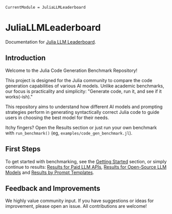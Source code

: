 ```@meta
CurrentModule = JuliaLLMLeaderboard
```

# JuliaLLMLeaderboard

Documentation for [Julia LLM Leaderboard](https://github.com/svilupp/Julia-LLM-Leaderboard).


## Introduction
Welcome to the Julia Code Generation Benchmark Repository! 

This project is designed for the Julia community to compare the code generation capabilities of various AI models. Unlike academic benchmarks, our focus is practicality and simplicity: "Generate code, run it, and see if it works(-ish)."

This repository aims to understand how different AI models and prompting strategies perform in generating syntactically correct Julia code to guide users in choosing the best model for their needs.

Itchy fingers? Open the Results section or just run your own benchmark with `run_benchmark()` (eg, `examples/code_gen_benchmark.jl`).


## First Steps

To get started with benchmarking, see the [Getting Started](@ref) section, or simply continue to results: [Results for Paid LLM APIs](@ref), [Results for Open-Source LLM Models](@ref) and [Results by Prompt Templates](@ref).

## Feedback and Improvements
We highly value community input. If you have suggestions or ideas for improvement, please open an issue. All contributions are welcome!
